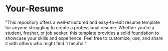 # Your-Resume
"This repository offers a well-structured and easy-to-edit resume template for anyone struggling to create a professional resume. 
Whether you're a student, fresher, or job seeker, this template provides a solid foundation to showcase your skills and experience. 
Feel free to customize, use, and share it with others who might find it helpful!"
